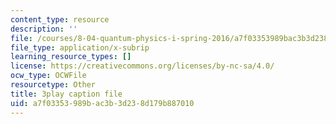 ```yaml
---
content_type: resource
description: ''
file: /courses/8-04-quantum-physics-i-spring-2016/a7f03353989bac3b3d238d179b887010_50Tla309i7o.srt
file_type: application/x-subrip
learning_resource_types: []
license: https://creativecommons.org/licenses/by-nc-sa/4.0/
ocw_type: OCWFile
resourcetype: Other
title: 3play caption file
uid: a7f03353-989b-ac3b-3d23-8d179b887010
---
```

